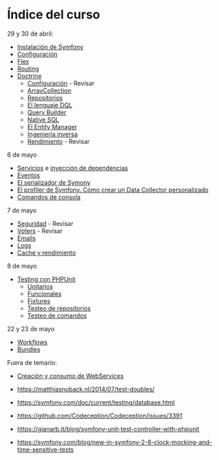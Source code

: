 # Índice del curso

29 y 30 de abril:

- [Instalación de Symfony](./instalacion.md)
- [Configuración](./configuracion)
- [Flex](./flex.md)
- [Routing](./routing.md)
- [Doctrine](./doctrine.md)
  - [Configuración]() - Revisar
  - [ArrayCollection](./doctrine-array-collection.md)
  - [Repositorios](./doctrine-repositorios.md)
  - [El lenguaje DQL](./doctrine-dql.md)
  - [Query Builder](./doctrine-query-builder.md)
  - [Native SQL](./doctrine-nativesql.md)
  - [El Entity Manager](./doctrine-em.md)
  - [Ingeniería inversa](./doctrine-ingenieriainversa.md)
  - [Rendimiento](./doctrine-performance.md) - Revisar

6 de mayo
- [Servicios](./servicios.md) e [inyección de dependencias](./inyeccion-dependencias.md)
- [Eventos](./events.md)
- [El serializador de Symony](./serializer.md)
- [El profiler de Symfony. Cómo crear un Data Collector personalizado](./profiler.md)
- [Comandos de consola](./comandos-consola.md)

7 de mayo

- [Seguridad](./security) - Revisar
- [Voters](./voters.md) - Revisar
- [Emails]()
- [Logs](./logs.md)
- [Cache y rendimiento]()

8 de mayo

- [Testing con PHPUnit](./tests.md)
  - [Unitarios](./tests-unitarios.md)
  - [Funcionales](./tests-funcionales.md)
  - [Fixtures](./tests-fixtures.md)
  - [Testeo de repositorios](./testing-repositories.md)
  - [Testeo de comandos](./testing-commands.md)

22 y 23 de mayo

- [Workflows]()
- [Bundles]()

Fuera de temario:
- [Creación y consumo de WebServices](./soap.md)

- https://matthiasnoback.nl/2014/07/test-doubles/
- https://symfony.com/doc/current/testing/database.html
- https://github.com/Codeception/Codeception/issues/3391
- https://gianarb.it/blog/symfony-unit-test-controller-with-phpunit
- https://symfony.com/blog/new-in-symfony-2-8-clock-mocking-and-time-sensitive-tests




